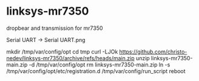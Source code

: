 # linksys-mr7350
dropbear and transmission for mr7350


Serial UART -> Serial UART.png


mkdir /tmp/var/config/opt
cd tmp
curl -LJOk https://github.com/christo-nedev/linksys-mr7350/archive/refs/heads/main.zip
unzip linksys-mr7350-main.zip -d /tmp/var/config/opt
rm linksys-mr7350-main.zip
ln -s /tmp/var/config/opt/etc/registration.d /tmp/var/config/run_script
reboot
